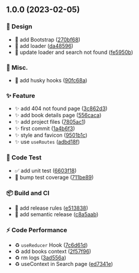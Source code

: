 ## 1.0.0 (2023-02-05)


### 💄 Design

* :lipstick: add Bootstrap ([270bf68](https://github.com/tomavic/myreads-tracker/commit/270bf685d8821a1087c800731f1f67fe980789ce))
* :lipstick: add loader ([da48596](https://github.com/tomavic/myreads-tracker/commit/da48596ea51e3909c55395b69ccc3fca2a2fd23a))
* :lipstick: update loader and search not found ([fe5950b](https://github.com/tomavic/myreads-tracker/commit/fe5950b0551280aeca4928545b887eaf6eaab3eb))


### 🔨  Misc.

* 🔨 add husky hooks ([90fc68a](https://github.com/tomavic/myreads-tracker/commit/90fc68aaf0aa847c00e0ed040275c9989c72aa24))


### ✨ Feature

* :sparkles: add 404 not found page ([3c862d3](https://github.com/tomavic/myreads-tracker/commit/3c862d39c7723715b2397908ab63b7d154d1daf6))
* :sparkles: add book details page ([556caca](https://github.com/tomavic/myreads-tracker/commit/556caca2e4086330cc9c2fe95fa94db3f1871491))
* :sparkles: add project files ([7805ac1](https://github.com/tomavic/myreads-tracker/commit/7805ac18bf1eee3da4549fb935cf2c943c217a86))
* :sparkles: first commit ([1a4b6f3](https://github.com/tomavic/myreads-tracker/commit/1a4b6f3b0fc33c94f78598aa3558daf2b4b06516))
* :sparkles: style and favicon ([9501b1c](https://github.com/tomavic/myreads-tracker/commit/9501b1c7f0a19814129c8f73952d475bc377d3c6))
* :sparkles: use `useRoutes` ([adbd18f](https://github.com/tomavic/myreads-tracker/commit/adbd18f34e13f18c72388474e42af20541cb1ab5))


### 🧪 Code Test

* ✅ add unit test ([6603f18](https://github.com/tomavic/myreads-tracker/commit/6603f18e8c29995ad5e7b3ed5ba2edbd486da4e0))
* 🧪 bump test coverage ([711be89](https://github.com/tomavic/myreads-tracker/commit/711be8939f4f8e55d91bbd4efae6ec3bd3e22023))


### 📦️ Build and CI

* 🚀 add release rules ([e513838](https://github.com/tomavic/myreads-tracker/commit/e513838e8c6dd997ed475db2eef17dc32a6b73e4))
* 🚀 add semantic release ([c8a5aab](https://github.com/tomavic/myreads-tracker/commit/c8a5aabc9898b0d75bd6e03cbc68621339a7613b))


### ⚡️ Code Performance

* :recycle: `useReducer` Hook ([7c6d61d](https://github.com/tomavic/myreads-tracker/commit/7c6d61d55e80c283dee526791c1592da6cb44961))
* :recycle: add books context ([2f57f96](https://github.com/tomavic/myreads-tracker/commit/2f57f966f1ecb550847d02eff8e4cc14b03dda1f))
* :recycle: rm logs ([3ad556a](https://github.com/tomavic/myreads-tracker/commit/3ad556a418d7c232b0db6ce4e390216819c1f8fe))
* :recycle: useContext in Search page ([ed7341e](https://github.com/tomavic/myreads-tracker/commit/ed7341e9cd5f5ab091ae1b50d0d82007efc31918))
